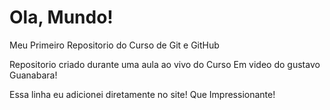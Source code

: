 # Ola, Mundo!
 Meu Primeiro Repositorio do Curso de Git e GitHub
 
 Repositorio criado durante uma aula ao vivo do Curso Em video do gustavo Guanabara!

 Essa linha eu adicionei diretamente no site! Que Impressionante!
